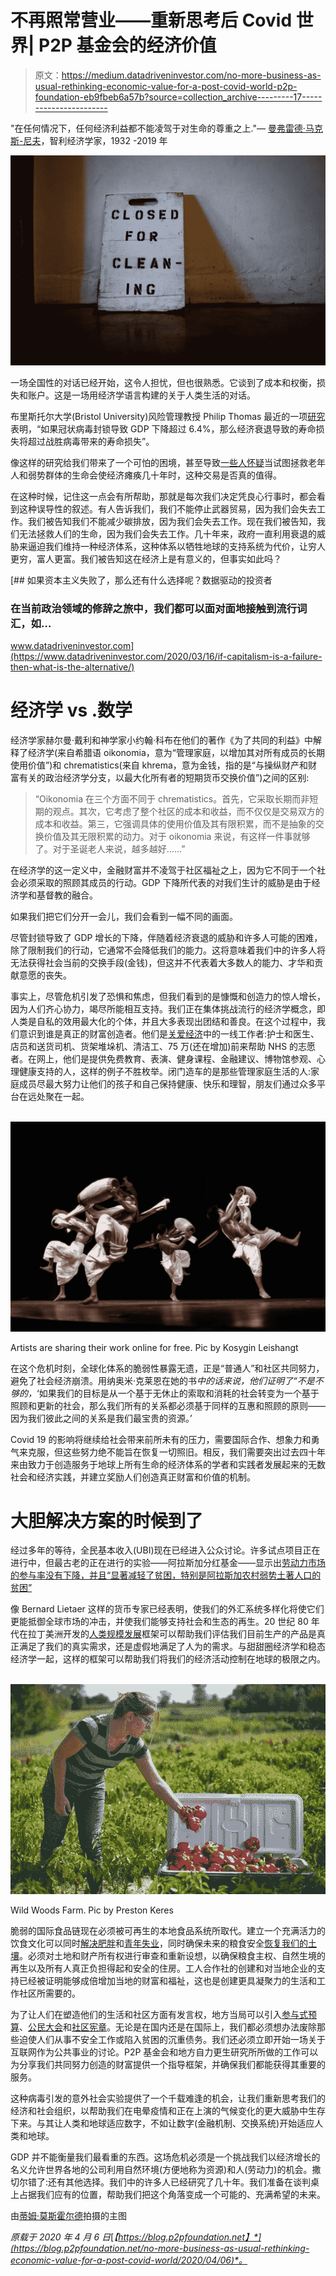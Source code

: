# 不再照常营业——重新思考后 Covid 世界| P2P 基金会的经济价值

> 原文：<https://medium.datadriveninvestor.com/no-more-business-as-usual-rethinking-economic-value-for-a-post-covid-world-p2p-foundation-eb9fbeb6a57b?source=collection_archive---------17----------------------->

"在任何情况下，任何经济利益都不能凌驾于对生命的尊重之上."— [曼弗雷德·马克斯-尼夫](https://www.zinnedproject.org/materials/rethinking-the-economy)，智利经济学家，1932 -2019 年

![](img/04af1ef9abd3463b1db25ee5a6e54bde.png)

一场全国性的对话已经开始，这令人担忧，但也很熟悉。它谈到了成本和权衡，损失和账户。这是一场用经济学语言构建的关于人类生活的对话。

布里斯托尔大学(Bristol University)风险管理教授 Philip Thomas 最近的一项[研究](https://www.thetimes.co.uk/article/economic-crash-could-cost-more-lives-than-coronavirus-study-warns-nxrn3bzbs)表明，“如果冠状病毒封锁导致 GDP 下降超过 6.4%，那么经济衰退导致的寿命损失将超过战胜病毒带来的寿命损失”。

像这样的研究给我们带来了一个可怕的困境，甚至导致[一些人怀疑](https://www.bbc.co.uk/sounds/play/m000gn75)当试图拯救老年人和弱势群体的生命会使经济瘫痪几十年时，这种交易是否真的值得。

在这种时候，记住这一点会有所帮助，那就是每次我们决定凭良心行事时，都会看到这种误导性的叙述。有人告诉我们，我们不能停止武器贸易，因为我们会失去工作。我们被告知我们不能减少碳排放，因为我们会失去工作。现在我们被告知，我们无法拯救人们的生命，因为我们会失去工作。几十年来，政府一直利用衰退的威胁来逼迫我们维持一种经济体系，这种体系以牺牲地球的支持系统为代价，让穷人更穷，富人更富。我们被告知这在经济上是有意义的，但事实如此吗？

[](https://www.datadriveninvestor.com/2020/03/16/if-capitalism-is-a-failure-then-what-is-the-alternative/) [## 如果资本主义失败了，那么还有什么选择呢？数据驱动的投资者

### 在当前政治领域的修辞之旅中，我们都可以面对面地接触到流行词汇，如…

www.datadriveninvestor.com](https://www.datadriveninvestor.com/2020/03/16/if-capitalism-is-a-failure-then-what-is-the-alternative/) 

# 经济学 vs .数学

经济学家赫尔曼·戴利和神学家小约翰·科布在他们的著作《为了共同的利益》中解释了经济学(来自希腊语 oikonomia，意为“管理家庭，以增加其对所有成员的长期使用价值”)和 chrematistics(来自 khrema，意为金钱，指的是“与操纵财产和财富有关的政治经济学分支，以最大化所有者的短期货币交换价值”)之间的区别:

> “Oikonomia 在三个方面不同于 chrematistics。首先，它采取长期而非短期的观点。其次，它考虑了整个社区的成本和收益，而不仅仅是交易双方的成本和收益。第三，它强调具体的使用价值及其有限积累，而不是抽象的交换价值及其无限积累的动力。对于 oikonomia 来说，有这样一件事就够了。对于圣诞老人来说，越多越好……”

在经济学的这一定义中，金融财富并不凌驾于社区福祉之上，因为它不同于一个社会必须采取的照顾其成员的行动。GDP 下降所代表的对我们生计的威胁是由于经济学和基督教的融合。

如果我们把它们分开一会儿，我们会看到一幅不同的画面。

尽管封锁导致了 GDP 增长的下降，伴随着经济衰退的威胁和许多人可能的困难，除了限制我们的行动，它通常不会降低我们的能力。这将意味着我们中的许多人将无法获得社会当前的交换手段(金钱)，但这并不代表着大多数人的能力、才华和贡献意愿的丧失。

事实上，尽管危机引发了恐惧和焦虑，但我们看到的是慷慨和创造力的惊人增长，因为人们齐心协力，竭尽所能相互支持。我们正在集体挑战流行的经济学概念，即人类是自私的效用最大化的个体，并且大多表现出团结和善良。在这个过程中，我们意识到谁是真正的财富创造者。他们是[关爱经济](http://caringeconomy.org/about/)中的一线工作者:护士和医生、店员和送货司机、货架堆垛机、清洁工、75 万(还在增加)前来帮助 NHS 的志愿者。在网上，他们是提供免费教育、表演、健身课程、金融建议、博物馆参观、心理健康支持的人，这样的例子不胜枚举。闭门造车的是那些管理家庭生活的人:家庭成员尽最大努力让他们的孩子和自己保持健康、快乐和理智，朋友们通过众多平台在远处聚在一起。

![](img/425f1fb442bccacf40aac2c28b13a113.png)![](img/47a964240fddfe22ace142255f8c8972.png)

Artists are sharing their work online for free. Pic by Kosygin Leishangt

在这个危机时刻，全球化体系的脆弱性暴露无遗，正是“普通人”和社区共同努力，避免了社会经济崩溃。用纳奥米·克莱恩在她的书*中的话来说，他们证明了“不是不够的，*‘如果我们的目标是从一个基于无休止的索取和消耗的社会转变为一个基于照顾和更新的社会，那么我们所有的关系都必须基于同样的互惠和照顾的原则——因为我们彼此之间的关系是我们最宝贵的资源。’

Covid 19 的影响将继续给社会带来前所未有的压力，需要国际合作、想象力和勇气来克服，但这些努力绝不能旨在恢复一切照旧。相反，我们需要突出过去四十年来由致力于创造服务于地球上所有生命的经济体系的学者和实践者发展起来的无数社会和经济实践，并建立奖励人们创造真正财富和价值的机制。

# 大胆解决方案的时候到了

经过多年的等待，全民基本收入(UBI)现在已经进入公众讨论。许多试点项目正在进行中，但最古老的正在进行的实验——阿拉斯加分红基金——显示出[劳动力市场的参与率没有下降，并且“显著减轻了贫困，特别是阿拉斯加农村弱势土著人口的贫困”](https://www.sciencedirect.com/science/article/pii/S0305750X1830024X)

像 Bernard Lietaer 这样的货币专家已经表明，使我们的外汇系统多样化将使它们更能抵御全球市场的冲击，并使我们能够支持社会和生态的再生。20 世纪 80 年代在拉丁美洲开发的[人类规模发展](https://en.wikipedia.org/wiki/Manfred_Max-Neef%27s_Fundamental_human_needs)框架可以帮助我们评估我们目前生产的产品是真正满足了我们的真实需求，还是虚假地满足了人为的需求。与甜甜圈经济学和稳态经济学一起，这样的框架可以帮助我们将我们的经济活动控制在地球的极限之内。

![](img/5d851db2bff14b455c99dde96397c378.png)![](img/27f3e39146f3964b85f31535e1838d01.png)

Wild Woods Farm. Pic by Preston Keres

脆弱的国际食品链现在必须被可再生的本地食品系统所取代。建立一个充满活力的饮食文化可以同时[解决肥胖](https://www.birmingham.ac.uk/news/thebirminghambrief/items/2018/06/childhood-obesity-time-for-more-comprehensive-regulation-of-the-food-industry.aspx)和[青年失业](https://www.independent.co.uk/news/uk/politics/young-people-uk-unemployment-poverty-life-state-support-benefits-cuts-a8347401.html)，同时确保未来的粮食安全[恢复我们的土壤](https://sustainablefoodtrust.org/articles/the-hidden-cost-of-uk-food-soil-degradation/)。必须对土地和财产所有权进行审查和重新设想，以确保粮食主权、自然生境的再生以及所有人真正负担得起和安全的住房。工人合作社的创建和对当地企业的支持已经被证明能够成倍增加当地的财富和福祉，这也是创建更具凝聚力的生活和工作社区所需要的。

为了让人们在塑造他们的生活和社区方面有发言权，地方当局可以引入[参与式预算](https://www.local.gov.uk/topics/devolution/engaging-citizens-devolution/approaches-civic-and-democratic-engagement-0)、[公民大会](https://www.involve.org.uk/resources/methods/citizens-assembly)和[社区宪章](https://www.communitychartering.org/community-charters/)。无论是在国内还是在国际上，我们都必须想办法废除那些迫使人们从事不安全工作或陷入贫困的沉重债务。我们还必须立即开始一场关于互联网作为公共事业的讨论。P2P 基金会和地方自力更生研究所所做的工作可以为分享我们共同努力创造的财富提供一个指导框架，并确保我们都能获得其重要的服务。

这种病毒引发的意外社会实验提供了一个千载难逢的机会，让我们重新思考我们的经济和社会组织，以帮助我们在电晕疫情和正在上演的气候变化的更大威胁中生存下来。与其让人类和地球适应数字，不如让数字(金融机制、交换系统)开始适应人类和地球。

GDP 并不能衡量我们最看重的东西。这场危机必须是一个挑战我们以经济增长的名义允许世界各地的公司利用自然环境(方便地称为资源)和人(劳动力)的机会。撒切尔错了:还有其他选择。我们中的许多人已经研究了几十年。我们准备在谈判桌上占据我们应有的位置，帮助我们把这个角落变成一个可能的、充满希望的未来。

由[蒂姆·莫斯霍尔德](https://unsplash.com/photos/E4tb-iOLpKA)拍摄的主图

*原载于 2020 年 4 月 6 日*[*【https://blog.p2pfoundation.net】*](https://blog.p2pfoundation.net/no-more-business-as-usual-rethinking-economic-value-for-a-post-covid-world/2020/04/06)*。*